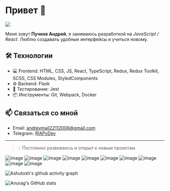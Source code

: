 # Привет 👋

![](https://komarev.com/ghpvc/?username=annddreyy&color=dc143c)

Меня зовут __Пучков Андрей__, я занимаюсь разработкой на _JavaScript / React_. Люблю создавать удобные интерфейсы и учиться новому.

## 🛠 Технологии

- 💻 Frontend: HTML, CSS, JS, React, TypeScript, Redux, Redux Toolkit, SCSS, CSS Modules, StyledComponents
- ⚙️ Backend: Flask
- 🧪 Тестирование: Jest
- 📦 Инструменты: Git, Webpack, Docker

## 📫 Связаться со мной

- Email: andreymail22112006@gmail.com 
- Telegram: [@APvDev](https://t.me/@APvDev)

---

> 💡 Постоянно развиваюсь и открыт к новым проектам.

<!--
**Annddreyy/Annddreyy** is a ✨ _special_ ✨ repository because its `README.md` (this file) appears on your GitHub profile.

Here are some ideas to get you started:

- 🔭 I’m currently working on ...
- 🌱 I’m currently learning ...
- 👯 I’m looking to collaborate on ...
- 🤔 I’m looking for help with ...
- 💬 Ask me about ...
- 📫 How to reach me: ...
- 😄 Pronouns: ...
- ⚡ Fun fact: ...
-->
![image](https://img.shields.io/badge/HTML5-black?style=for-the-badge&logo=html5&logoColor=red)
![image](https://img.shields.io/badge/CSS3-black?style=for-the-badge&logo=css3&logoColor=blue)
![image](https://img.shields.io/badge/JavaScript-black?style=for-the-badge&logo=javascript&logoColor=yellow)
![image](https://img.shields.io/badge/React-black?style=for-the-badge&logo=react&logoColor=blue)
![image](https://img.shields.io/badge/Sass-black?style=for-the-badge&logo=sass&logoColor=red)
![image](https://img.shields.io/badge/TypeScript-black?style=for-the-badge&logo=typescript&logoColor=blue)
![image](https://img.shields.io/badge/Webpack-black?style=for-the-badge&logo=webpack&logoColor=blue)
![image](https://img.shields.io/badge/Python-black?style=for-the-badge&logo=python&logoColor=yellow)
![image](https://img.shields.io/badge/Figma-black?style=for-the-badge&logo=figma&logoColor=orange)
![image](https://img.shields.io/badge/Visual_Studio_Code-black?style=for-the-badge&logo=visual%20studio%20code&logoColor=blue)

![Ashutosh's github activity graph](https://github-readme-activity-graph.vercel.app/graph?username=Annddreyy&theme=github-compact)

![Anurag's GitHub stats](https://github-readme-stats.vercel.app/api?username=annddreyy\&rank_icon=github\&show_icons=true\&title_color=blue\&icon_color=blue\&text_color=9f9f9f\&bg_color=151515\&ring_color=blue)

